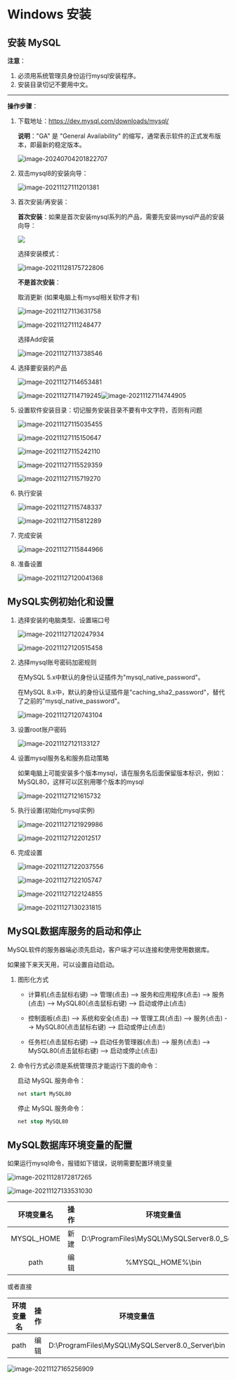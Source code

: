 

# Windows 安装

## 安装 MySQL

**注意**：

1. 必须用系统管理员身份运行mysql安装程序。
2. 安装目录切记不要用中文。

****

**操作步骤**：

1. 下载地址：https://dev.mysql.com/downloads/mysql/

   **说明**："GA" 是 "General Availability" 的缩写，通常表示软件的正式发布版本，即最新的稳定版本。

   ![image-20240704201822707](https://fastly.jsdelivr.net/gh/LetengZzz/img@main/tc2/img/202407042145890.png)

2. 双击mysql8的安装向导：

   ![image-20211127111201381](https://fastly.jsdelivr.net/gh/LetengZzz/img@main/tc2/img/202407042053260.png)

3. 首次安装/再安装：

   **首次安装**：如果是首次安装mysql系列的产品，需要先安装mysql产品的安装向导：

   ![](https://fastly.jsdelivr.net/gh/LetengZzz/img@main/tc2/img/202407042108902.jpg)

   选择安装模式：

   ![image-20211128175722806](https://fastly.jsdelivr.net/gh/LetengZzz/img@main/tc2/img/202407042109602.png)

   **不是首次安装**：

   取消更新 (如果电脑上有mysql相关软件才有)

   ![image-20211127113631758](https://fastly.jsdelivr.net/gh/LetengZzz/img@main/tc2/img/202407042110859.png)

   ![image-20211127111248477](https://fastly.jsdelivr.net/gh/LetengZzz/img@main/tc2/img/202407042111200.png)

   选择Add安装

   ![image-20211127113738546](https://fastly.jsdelivr.net/gh/LetengZzz/img@main/tc2/img/202407042111503.png)

4. 选择要安装的产品

   ![image-20211127114653481](https://fastly.jsdelivr.net/gh/LetengZzz/img@main/tc2/img/202407042115855.png)

   ![image-20211127114719245](https://fastly.jsdelivr.net/gh/LetengZzz/img@main/tc2/img/202407042116253.png)![image-20211127114744905](https://fastly.jsdelivr.net/gh/LetengZzz/img@main/tc2/img/202407042116730.png)

5. 设置软件安装目录：切记服务安装目录不要有中文字符，否则有问题

   ![image-20211127115035455](https://fastly.jsdelivr.net/gh/LetengZzz/img@main/tc2/img/202407042120153.png)

   ![image-20211127115150647](https://fastly.jsdelivr.net/gh/LetengZzz/img@main/tc2/img/202407042120417.png)

   ![image-20211127115242110](https://fastly.jsdelivr.net/gh/LetengZzz/img@main/tc2/img/202407042121655.png)

   ![image-20211127115529359](https://fastly.jsdelivr.net/gh/LetengZzz/img@main/tc2/img/202407042121953.png)

   ![image-20211127115719270](https://fastly.jsdelivr.net/gh/LetengZzz/img@main/tc2/img/202407042121248.png)

6. 执行安装

   ![image-20211127115748337](https://fastly.jsdelivr.net/gh/LetengZzz/img@main/tc2/img/202407042121443.png)

   ![image-20211127115812289](https://fastly.jsdelivr.net/gh/LetengZzz/img@main/tc2/img/202407042122386.png)

7. 完成安装

   ![image-20211127115844966](https://fastly.jsdelivr.net/gh/LetengZzz/img@main/tc2/img/202407042122066.png)

8. 准备设置

   ![image-20211127120041368](https://fastly.jsdelivr.net/gh/LetengZzz/img@main/tc2/img/202407042122723.png)

## MySQL实例初始化和设置

1. 选择安装的电脑类型、设置端口号

   ![image-20211127120247934](https://fastly.jsdelivr.net/gh/LetengZzz/img@main/tc2/img/202407042134507.png)

   ![image-20211127120515458](https://fastly.jsdelivr.net/gh/LetengZzz/img@main/tc2/img/202407042134995.png)

2. 选择mysql账号密码加密规则

   在MySQL 5.x中默认的身份认证插件为"mysql_native_password"。

   在MySQL 8.x中，默认的身份认证插件是"caching_sha2_password"，替代了之前的"mysql_native_password"。

   ![image-20211127120743104](https://fastly.jsdelivr.net/gh/LetengZzz/img@main/tc2/img/202407042135201.png)

3. 设置root账户密码

   ![image-20211127121133127](https://fastly.jsdelivr.net/gh/LetengZzz/img@main/tc2/img/202407042135717.png)

4. 设置mysql服务名和服务启动策略

   如果电脑上可能安装多个版本mysql，请在服务名后面保留版本标识，例如：MySQL80，这样可以区别用哪个版本的mysql

   ![image-20211127121615732](https://fastly.jsdelivr.net/gh/LetengZzz/img@main/tc2/img/202407042136626.png)

5. 执行设置(初始化mysql实例)

   ![image-20211127121929986](https://fastly.jsdelivr.net/gh/LetengZzz/img@main/tc2/img/202407042136426.png)

   ![image-20211127122012517](https://fastly.jsdelivr.net/gh/LetengZzz/img@main/tc2/img/202407042136457.png)

6. 完成设置

   ![image-20211127122037556](https://fastly.jsdelivr.net/gh/LetengZzz/img@main/tc2/img/202407042136743.png)

   ![image-20211127122105747](https://fastly.jsdelivr.net/gh/LetengZzz/img@main/tc2/img/202407042137680.png)

   ![image-20211127122124855](https://fastly.jsdelivr.net/gh/LetengZzz/img@main/tc2/img/202407042137789.png)

   ![image-20211127130231815](https://fastly.jsdelivr.net/gh/LetengZzz/img@main/tc2/img/202407042137691.png)

## MySQL数据库服务的启动和停止

MySQL软件的服务器端必须先启动，客户端才可以连接和使用使用数据库。

如果接下来天天用，可以设置自动启动。

1. 图形化方式

   * 计算机(点击鼠标右键) --> 管理(点击) --> 服务和应用程序(点击) --> 服务(点击) --> MySQL80(点击鼠标右键) --> 启动或停止(点击)

   * 控制面板(点击) --> 系统和安全(点击) --> 管理工具(点击) --> 服务(点击) --> MySQL80(点击鼠标右键) --> 启动或停止(点击)

   * 任务栏(点击鼠标右键) --> 启动任务管理器(点击) --> 服务(点击) --> MySQL80(点击鼠标右键) --> 启动或停止(点击)


2. 命令行方式必须是系统管理员才能运行下面的命令：

   启动 MySQL 服务命令：

   ```sql
   net start MySQL80
   ```

   停止 MySQL 服务命令：

   ```sql
   net stop MySQL80
   ```

## MySQL数据库环境变量的配置

如果运行mysql命令，报错如下错误，说明需要配置环境变量

![image-20211128172817265](https://fastly.jsdelivr.net/gh/LetengZzz/img@main/tc2/img/202407042113338.png)

![image-20211127133531030](https://fastly.jsdelivr.net/gh/LetengZzz/img@main/tc2/img/202407042113263.png)

| 环境变量名 | 操作 |                 环境变量值                  |
| :--------: | :--: | :-----------------------------------------: |
| MYSQL_HOME | 新建 | D:\ProgramFiles\MySQL\MySQLServer8.0_Server |
|    path    | 编辑 |              %MYSQL_HOME%\bin               |

或者直接

| 环境变量名 | 操作 |                   环境变量值                    |
| :--------: | :--: | :---------------------------------------------: |
|    path    | 编辑 | D:\ProgramFiles\MySQL\MySQLServer8.0_Server\bin |

![image-20211127165256909](https://fastly.jsdelivr.net/gh/LetengZzz/img@main/tc2/img/202407042113976.png)


